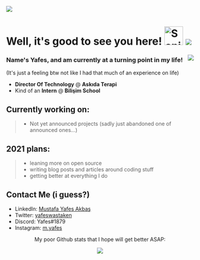 <img src="https://yt3.ggpht.com/SNU54Gr0nRjn8_GHdgE9PDOOZ_ZFMCdf70IPz8GiJ0E5GjVl-mavyW3zK3XzlAEpAMv6Ddwe=w2560-fcrop64=1,00005a57ffffa5a8-k-c0xffffffff-no-nd-rj"  border-radius="20px"></img>
# Well, it's good to see you here! <img src="https://i.ibb.co/fvkYt4B/Sonic-Thumbs-Up.png" alt="Sonic-Thumbs-Up" border="0" width="50"></img> ![](https://komarev.com/ghpvc/?username=might4&style=flat-square&color=fc6c85)
<img align="right" src="https://i.ibb.co/YZFkJYM/1607991139618.png"> </img>
### Name's Yafes, and am currently at a turning point in my life!
(It's just a feeling btw not like I had that much of an experience on life)

- **Director Of Technology** @ **Askıda Terapi**
- Kind of an **Intern** @ **Bilişim School** 


Currently working on:
----
> - Not yet announced projects (sadly just abandoned one of announced ones...)

2021 plans: 
----
> - leaning more on open source
> - writing blog posts and articles around coding stuff
> - getting better at everything I do

Contact Me (i guess?)
----
- LinkedIn: [Mustafa Yafes Akbaş](https://linkedin.com/in/myafes)
- Twitter: [yafeswastaken](https://twitter.com/yafeswastaken)
- Discord: Yafes#1879
- Instagram: [m.yafes](https://www.instagram.com/m.yafes/)
<p align="center"> My poor Github stats that I hope will get better ASAP:
<p align="center"> <img src="https://github-readme-stats.vercel.app/api?username=might4&show_icons=true&theme=gotham"/>
<!--
**might4/might4** is a ✨ _special_ ✨ repository because its `README.md` (this file) appears on your GitHub profile.

Here are some ideas to get you started:

- 🔭 I’m currently working on ...
- 🌱 I’m currently learning ...
- 👯 I’m looking to collaborate on ...
- 🤔 I’m looking for help with ...
- 💬 Ask me about ...
- 📫 How to reach me: ...
- 😄 Pronouns: ...
- ⚡ Fun fact: ...
-->
